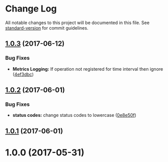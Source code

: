 # Change Log

All notable changes to this project will be documented in this file. See [standard-version](https://github.com/conventional-changelog/standard-version) for commit guidelines.

<a name="1.0.3"></a>
## [1.0.3](https://github.com/Workpop/metrics-counter/compare/v1.0.2...v1.0.3) (2017-06-12)


### Bug Fixes

* **Metrics Logging:** If operation not registered for time interval then ignore ([4ef3dbc](https://github.com/Workpop/metrics-counter/commit/4ef3dbc))



<a name="1.0.2"></a>
## [1.0.2](https://github.com/Workpop/metrics-counter/compare/v1.0.1...v1.0.2) (2017-06-01)


### Bug Fixes

* **status codes:** change status codes to lowercase ([0e8e50f](https://github.com/Workpop/metrics-counter/commit/0e8e50f))



<a name="1.0.1"></a>
## [1.0.1](https://github.com/Workpop/metrics-counter/compare/v1.0.0...v1.0.1) (2017-06-01)



<a name="1.0.0"></a>
# 1.0.0 (2017-05-31)

